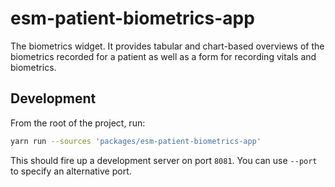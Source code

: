 # esm-patient-biometrics-app

The biometrics widget. It provides tabular and chart-based overviews of the biometrics recorded for a patient as well as a form for recording vitals and biometrics.

## Development

From the root of the project, run:

```bash
yarn run --sources 'packages/esm-patient-biometrics-app'
```

This should fire up a development server on port `8081`. You can use `--port` to specify an alternative port.